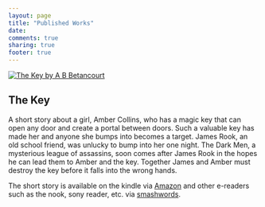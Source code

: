 ```yaml
---
layout: page
title: "Published Works"
date:
comments: true
sharing: true
footer: true
---
```


<div class="media">
  <a class="pull-left" target="_blank" href="http://www.amazon.com/gp/product/B00AZ0Z4GA/ref=as_li_ss_il?ie=UTF8&camp=1789&creative=390957&creativeASIN=B00AZ0Z4GA&linkCode=as2&tag=abbet-20">
    <img class="media-object" src="/images/TheKeyCover.png" alt="The Key by A B Betancourt" style="max-width: 200px;">
  </a>
  <div class="media-body">
    <h2 class="media-heading">The Key</h2>
    <p>A short story about a girl, Amber Collins, who has a magic key that can open any door and create a portal between doors. Such a valuable key has made her and anyone she bumps into becomes a target. James Rook, an old school friend, was unlucky to bump into her one night. The Dark Men, a mysterious league of assassins, soon comes after James Rook in the hopes he can lead them to Amber and the key. Together James and Amber must destroy the key before it falls into the wrong hands.</p>
    <p>The short story is available on the kindle via <a href="http://www.amazon.com/gp/product/B00AZ0Z4GA/ref=as_li_ss_il?ie=UTF8&camp=1789&creative=390957&creativeASIN=B00AZ0Z4GA&linkCode=as2&tag=abbet-20" target="_blank">Amazon</a> and other e-readers such as the nook, sony reader, etc. via <a href="https://www.smashwords.com/books/view/308064" target="_blank">smashwords</a>.
  </div>
</div>
